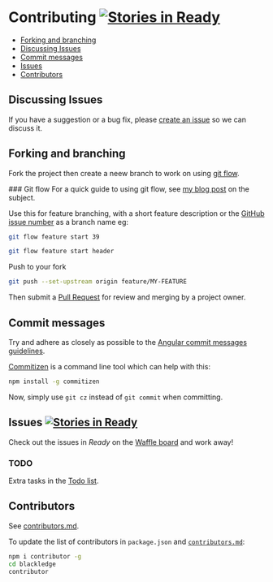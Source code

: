 # Contributing [![Stories in Ready][waffle-image]][waffle-url]

- [Forking and branching](#forking-and-branching)
- [Discussing Issues](#discussing-issues)
- [Commit messages](#commit-messages)
- [Issues](#issues-)
- [Contributors](#contributors)

## Discussing Issues
If you have a suggestion or a bug fix, please [create an issue](https://github.com/furzeface/blackledge/issues/new) so we can discuss it.

## Forking and branching
Fork the project then create a neew branch to work on using [git flow](http://nvie.com/posts/a-successful-git-branching-model).

### Git flow
For a quick guide to using git flow, see [my blog post](http://furzeface.com/blog/git-flow-aint-scary) on the subject.

Use this for feature branching, with a short feature description or the [GitHub issue number](https://github.com/furzeface/blackledge/issues) as a branch name eg:
```sh
git flow feature start 39
```

```sh
git flow feature start header
```

Push to your fork
```sh
git push --set-upstream origin feature/MY-FEATURE
```

Then submit a [Pull Request](https://github.com/furzeface/blackledge/compare) for review and merging by a project owner.

## Commit messages
Try and adhere as closely as possible to the [Angular commit messages guidelines](https://github.com/angular/angular.js/blob/master/CONTRIBUTING.md#-git-commit-guidelines). 

[Commitizen](https://github.com/commitizen/cz-cli) is a command line tool which can help with this:
```sh
npm install -g commitizen
```
Now, simply use `git cz` instead of `git commit` when committing.

## Issues [![Stories in Ready][waffle-image]][waffle-url]
Check out the issues in _Ready_ on the [Waffle board](https://waffle.io/furzeface/blackledge) and work away! 

### TODO
Extra tasks in the [Todo list](TODO.md).

## Contributors
See [contributors.md](contributors.md).

To update the list of contributors in `package.json` and [`contributors.md`](contributors.md):
```sh
npm i contributor -g
cd blackledge
contributor
```


[waffle-url]: https://waffle.io/furzeface/blackledge
[waffle-image]: https://badge.waffle.io/furzeface/blackledge.png?label=ready&title=Ready
